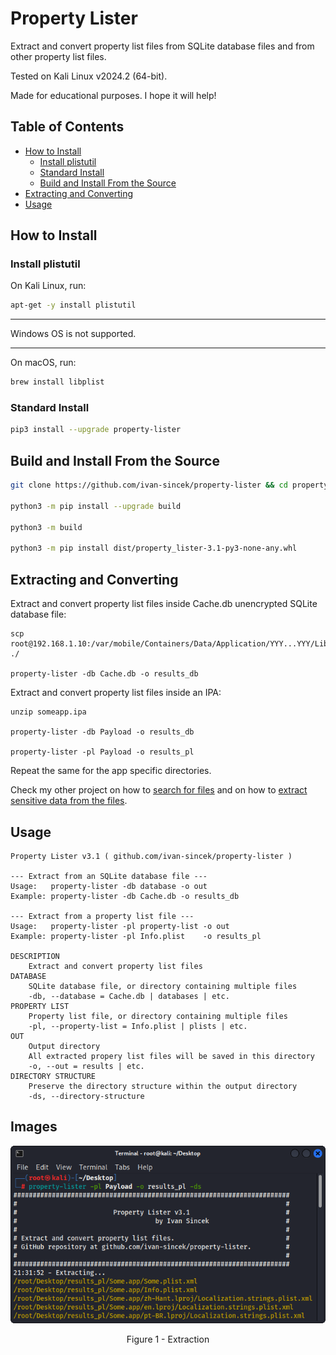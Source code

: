# Property Lister

Extract and convert property list files from SQLite database files and from other property list files.

Tested on Kali Linux v2024.2 (64-bit).

Made for educational purposes. I hope it will help!

## Table of Contents

* [How to Install](#how-to-install)
	* [Install plistutil](#install-plistutil)
	* [Standard Install](#standard-install)
	* [Build and Install From the Source](#build-and-install-from-the-source)
* [Extracting and Converting](#extracting-and-converting)
* [Usage](#usage)

## How to Install

### Install plistutil

On Kali Linux, run:

```bash
apt-get -y install plistutil
```

---

Windows OS is not supported.

---

On macOS, run:

```bash
brew install libplist
```

### Standard Install

```bash
pip3 install --upgrade property-lister
```

## Build and Install From the Source

```bash
git clone https://github.com/ivan-sincek/property-lister && cd property-lister

python3 -m pip install --upgrade build

python3 -m build

python3 -m pip install dist/property_lister-3.1-py3-none-any.whl
```

## Extracting and Converting

Extract and convert property list files inside Cache.db unencrypted SQLite database file:

```fundamental
scp root@192.168.1.10:/var/mobile/Containers/Data/Application/YYY...YYY/Library/Caches/com.someapp.dev/Cache.db ./

property-lister -db Cache.db -o results_db
```

Extract and convert property list files inside an IPA:

```fundamental
unzip someapp.ipa

property-lister -db Payload -o results_db

property-lister -pl Payload -o results_pl
```

Repeat the same for the app specific directories.

Check my other project on how to [search for files](https://github.com/ivan-sincek/ios-penetration-testing-cheat-sheet#3-search-for-files-and-directories) and on how to [extract sensitive data from the files](https://github.com/ivan-sincek/ios-penetration-testing-cheat-sheet#4-inspect-files).

## Usage

```fundamental
Property Lister v3.1 ( github.com/ivan-sincek/property-lister )

--- Extract from an SQLite database file ---
Usage:   property-lister -db database -o out
Example: property-lister -db Cache.db -o results_db

--- Extract from a property list file ---
Usage:   property-lister -pl property-list -o out
Example: property-lister -pl Info.plist    -o results_pl

DESCRIPTION
    Extract and convert property list files
DATABASE
    SQLite database file, or directory containing multiple files
    -db, --database = Cache.db | databases | etc.
PROPERTY LIST
    Property list file, or directory containing multiple files
    -pl, --property-list = Info.plist | plists | etc.
OUT
    Output directory
    All extracted propery list files will be saved in this directory
    -o, --out = results | etc.
DIRECTORY STRUCTURE
    Preserve the directory structure within the output directory
    -ds, --directory-structure
```

## Images

<p align="center"><img src="https://github.com/ivan-sincek/property-lister/blob/main/img/extraction.png" alt="Extraction"></p>

<p align="center">Figure 1 - Extraction</p>
